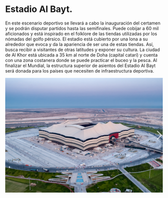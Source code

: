 # Estadio Al Bayt.

En este escenario deportivo se llevará a cabo la inauguración del certamen y se podrán disputar partidos hasta las semifinales. Puede cobijar a 60 mil aficionados y está inspirado en el folklore de las tiendas utilizadas por los nómadas del golfo pérsico. El estadio está cubierto por una lona a su alrededor que evoca y da la apariencia de ser una de estas tiendas. Así, busca recibir a visitantes de otras latitudes y exponer su cultura. La ciudad de Al Khor está ubicada a 35 km al norte de Doha (capital catarí) y cuenta con una zona costanera donde se puede practicar el buceo y la pesca. Al finalizar el Mundial, la estructura superior de asientos del Estadio Al Bayt será donada para los países que necesiten de infraestructura deportiva.

![Texto alternativo](e.png)